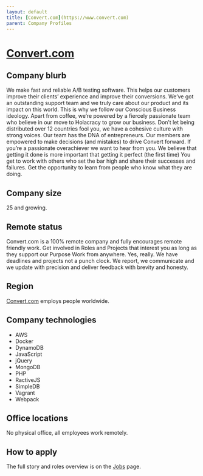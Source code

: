 ```yaml
---
layout: default
title: [Convert.com](https://www.convert.com)
parent: Company Profiles
---
```


# [Convert.com](https://www.convert.com)

## Company blurb

We make fast and reliable A/B testing software. This helps our customers improve their clients’ experience and improve their conversions.
We’ve got an outstanding support team and we truly care about our product and its impact on this world. This is why we follow our Conscious Business ideology. Apart from coffee, we’re powered by a fiercely passionate team who believe in our move to Holacracy to grow our business. Don’t let being distributed over 12 countries fool you, we have a cohesive culture with strong voices. Our team has the DNA of entrepreneurs. Our members are empowered to make decisions (and mistakes) to drive Convert forward. If you’re a passionate overachiever we want to hear from you. We believe that getting it done is more important that getting it perfect (the first time) You get to work with others who set the bar high and share their successes and failures.
Get the opportunity to learn from people who know what they are doing.

## Company size

25 and growing.

## Remote status

Convert.com is a 100% remote company and fully encourages remote friendly work. Get involved in Roles and Projects that interest you as long as they support our Purpose Work from anywhere. Yes, really. We have deadlines and projects not a punch clock. We report, we communicate and we update with precision and deliver feedback with brevity and honesty.

## Region
[Convert.com](https://www.convert.com) employs people worldwide.

## Company technologies
- AWS
- Docker
- DynamoDB
- JavaScript
- jQuery
- MongoDB
- PHP
- RactiveJS
- SimpleDB
- Vagrant
- Webpack

## Office locations
No physical office, all employees work remotely.

## How to apply
The full story and roles overview is on the [Jobs](https://www.convert.com/jobs) page.